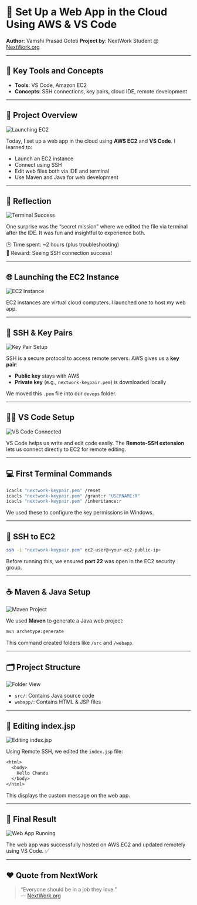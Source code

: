 
# 🚀 Set Up a Web App in the Cloud Using AWS & VS Code

**Author**: Vamshi Prasad Goteti
**Project by**: NextWork Student @ [NextWork.org](https://nextwork.org)

---

## 🔧 Key Tools and Concepts

- **Tools**: VS Code, Amazon EC2  
- **Concepts**: SSH connections, key pairs, cloud IDE, remote development

---

## 📸 Project Overview

![Launching EC2](images/image1.jpg)

Today, I set up a web app in the cloud using **AWS EC2** and **VS Code**. I learned to:
- Launch an EC2 instance  
- Connect using SSH  
- Edit web files both via IDE and terminal  
- Use Maven and Java for web development

---

## 🧠 Reflection

![Terminal Success](images/image2.jpg)

One surprise was the “secret mission” where we edited the file via terminal after the IDE. It was fun and insightful to experience both.

🕒 Time spent: ~2 hours (plus troubleshooting)  
🔑 Reward: Seeing SSH connection success!

---

## 🌐 Launching the EC2 Instance

![EC2 Instance](images/image3.jpg)

EC2 instances are virtual cloud computers. I launched one to host my web app.

---

## 🔐 SSH & Key Pairs

![Key Pair Setup](images/image4.jpg)

SSH is a secure protocol to access remote servers. AWS gives us a **key pair**:
- **Public key** stays with AWS  
- **Private key** (e.g., `nextwork-keypair.pem`) is downloaded locally

We moved this `.pem` file into our `devops` folder.

---

## 🧑‍💻 VS Code Setup

![VS Code Connected](images/image5.jpg)

VS Code helps us write and edit code easily. The **Remote-SSH extension** lets us connect directly to EC2 for remote editing.

---

## 💻 First Terminal Commands

```bash
icacls "nextwork-keypair.pem" /reset
icacls "nextwork-keypair.pem" /grant:r "USERNAME:R"
icacls "nextwork-keypair.pem" /inheritance:r
```

We used these to configure the key permissions in Windows.

---

## 🔗 SSH to EC2

```bash
ssh -i "nextwork-keypair.pem" ec2-user@<your-ec2-public-ip>
```

Before running this, we ensured **port 22** was open in the EC2 security group.

---

## ☕ Maven & Java Setup

![Maven Project](images/image6.jpg)

We used **Maven** to generate a Java web project:

```bash
mvn archetype:generate
```

This command created folders like `/src` and `/webapp`.

---

## 🗂️ Project Structure

![Folder View](images/image7.jpg)

- `src/`: Contains Java source code  
- `webapp/`: Contains HTML & JSP files  

---

## 📝 Editing index.jsp

![Editing index.jsp](images/image8.jpg)

Using Remote SSH, we edited the `index.jsp` file:

```jsp
<html>
  <body>
    Hello Chandu
  </body>
</html>
```

This displays the custom message on the web app.

---

## 🎯 Final Result

![Web App Running](images/image9.jpg)

The web app was successfully hosted on AWS EC2 and updated remotely using VS Code. ✅

---

## ❤️ Quote from NextWork

> “Everyone should be in a job they love.”  
> — [NextWork.org](https://nextwork.org)
